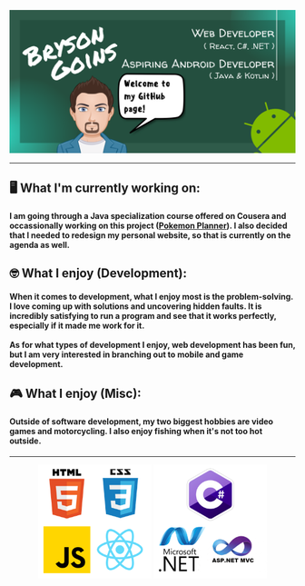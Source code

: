 ![intro-banner](https://github.com/BrysonMG/BrysonMG/blob/main/github-banner.png)

---
<h2> 🖥️ What I'm currently working on: </h2>
<h4> I am going through a Java specialization course offered on Cousera and occassionally working on this project (<a href="https://github.com/BrysonMG/Pokemon-Planner">Pokemon Planner</a>). I also decided that I needed to redesign my personal website, so that is currently on the agenda as well. </h4>

<h2> 🤓 What I enjoy (Development): </h2>
<h4> When it comes to development, what I enjoy most is the problem-solving. I love coming up with solutions and uncovering hidden faults. It is incredibly satisfying to run a program and see that it works perfectly, especially if it made me work for it. 
<br><br>
  As for what types of development I enjoy, web development has been fun, but I am very interested in branching out to mobile and game development.
</h4>

<h2> 🎮 What I enjoy (Misc): </h2>
<h4> Outside of software development, my two biggest hobbies are video games and motorcycling. I also enjoy fishing when it's not too hot outside. </h4>

---

<div align="center">
  <img src="https://github.com/BrysonMG/BrysonMG/blob/main/front-end.png" />
  <img src="https://github.com/BrysonMG/BrysonMG/blob/main/back-end.png" />
</div>
<!-- <div align="center">
  <img src="https://github-readme-stats-phi-coral.vercel.app/api?username=BrysonMG&show_icons=true&theme=merko&custom_title=GitHub+Stats" />
</div> -->
